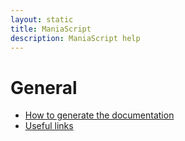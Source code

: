 ```yaml
---
layout: static
title: ManiaScript
description: ManiaScript help
---
```


# General

* [How to generate the documentation](general/generate-doc.html)
* [Useful links](general/links.html)

